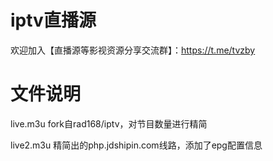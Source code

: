 # iptv直播源
欢迎加入【直播源等影视资源分享交流群】：https://t.me/tvzby

# 文件说明
live.m3u fork自rad168/iptv，对节目数量进行精简

live2.m3u 精简出的php.jdshipin.com线路，添加了epg配置信息
